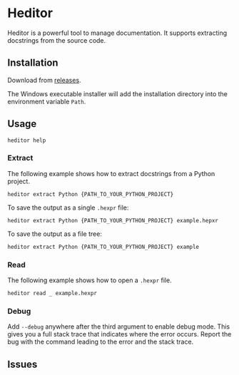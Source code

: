 # Heditor

Heditor is a powerful tool to manage documentation. It supports extracting docstrings from the source code.

## Installation

Download from [releases](https://github.com/ATATCTech/Heditor/releases).

The Windows executable installer will add the installation directory into the environment variable `Path`.

## Usage

```shell
heditor help
```

### Extract

The following example shows how to extract docstrings from a Python project.

```
heditor extract Python {PATH_TO_YOUR_PYTHON_PROJECT}
```

To save the output as a single `.hexpr` file:

```shell
heditor extract Python {PATH_TO_YOUR_PYTHON_PROJECT} example.hepxr
```

To save the output as a file tree:

```shell
heditor extract Python {PATH_TO_YOUR_PYTHON_PROJECT} example
```

### Read

The following example shows how to open a `.hexpr` file.

```shell
heditor read _ example.hexpr
```

### Debug

Add `--debug` anywhere after the third argument to enable debug mode. This gives you a full stack trace that indicates where the error occurs. Report the bug with the command leading to the error and the stack trace.

## Issues
